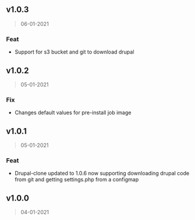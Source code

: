 <a name="v1.0.3"></a>
## v1.0.3

> 06-01-2021

### Feat

* Support for s3 bucket and git to download drupal


<a name="v1.0.2"></a>
## v1.0.2

> 05-01-2021

### Fix

* Changes default values for pre-install job image

<a name="v1.0.1"></a>
## v1.0.1

> 05-01-2021

### Feat

* Drupal-clone updated to 1.0.6 now supporting downloading drupal code from git and getting settings.php from a configmap

<a name="v1.0.0"></a>
## v1.0.0

> 04-01-2021
